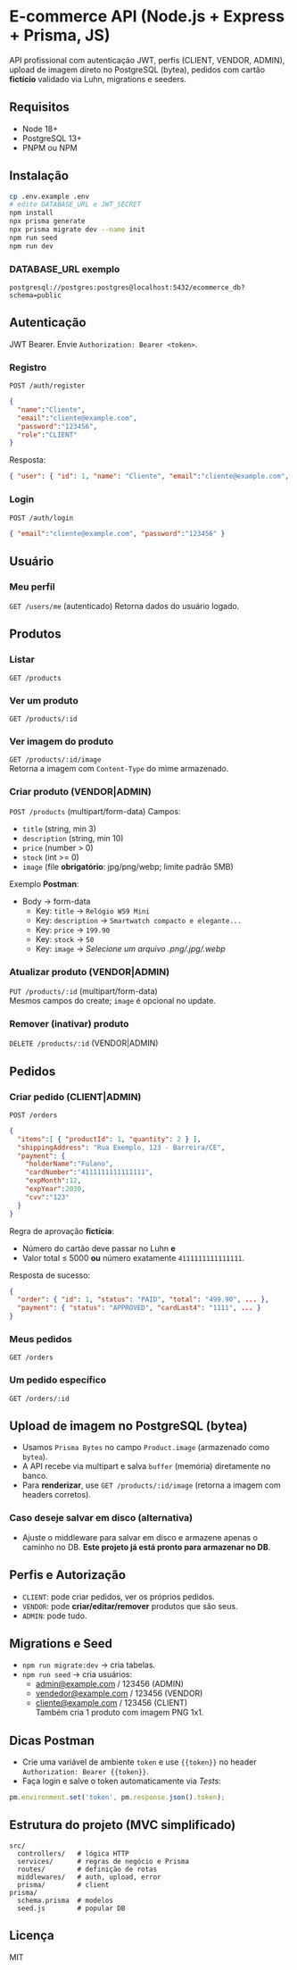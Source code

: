 # E-commerce API (Node.js + Express + Prisma, JS)

API profissional com autenticação JWT, perfis (CLIENT, VENDOR, ADMIN), upload de imagem direto no PostgreSQL (bytea), pedidos com cartão **fictício** validado via Luhn, migrations e seeders.

## Requisitos
- Node 18+
- PostgreSQL 13+
- PNPM ou NPM

## Instalação
```bash
cp .env.example .env
# edite DATABASE_URL e JWT_SECRET
npm install
npx prisma generate
npx prisma migrate dev --name init
npm run seed
npm run dev
```

### DATABASE_URL exemplo
```
postgresql://postgres:postgres@localhost:5432/ecommerce_db?schema=public
```

## Autenticação
JWT Bearer. Envie `Authorization: Bearer <token>`.

### Registro
`POST /auth/register`
```json
{
  "name":"Cliente",
  "email":"cliente@example.com",
  "password":"123456",
  "role":"CLIENT"
}
```
Resposta:
```json
{ "user": { "id": 1, "name": "Cliente", "email":"cliente@example.com", "role":"CLIENT" }, "token":"..." }
```

### Login
`POST /auth/login`
```json
{ "email":"cliente@example.com", "password":"123456" }
```

## Usuário
### Meu perfil
`GET /users/me` (autenticado)
Retorna dados do usuário logado.

## Produtos
### Listar
`GET /products`

### Ver um produto
`GET /products/:id`

### Ver imagem do produto
`GET /products/:id/image`  
Retorna a imagem com `Content-Type` do mime armazenado.

### Criar produto (VENDOR|ADMIN)
`POST /products` (multipart/form-data)
Campos:
- `title` (string, min 3)
- `description` (string, min 10)
- `price` (number > 0)
- `stock` (int >= 0)
- `image` (file **obrigatório**: jpg/png/webp; limite padrão 5MB)

Exemplo **Postman**:
- Body → form-data
  - Key: `title` → `Relógio W59 Mini`
  - Key: `description` → `Smartwatch compacto e elegante...`
  - Key: `price` → `199.90`
  - Key: `stock` → `50`
  - Key: `image` → *Selecione um arquivo .png/.jpg/.webp*

### Atualizar produto (VENDOR|ADMIN)
`PUT /products/:id` (multipart/form-data)  
Mesmos campos do create; `image` é opcional no update.

### Remover (inativar) produto
`DELETE /products/:id` (VENDOR|ADMIN)

## Pedidos
### Criar pedido (CLIENT|ADMIN)
`POST /orders`
```json
{
  "items":[ { "productId": 1, "quantity": 2 } ],
  "shippingAddress": "Rua Exemplo, 123 - Barreira/CE",
  "payment": {
    "holderName":"Fulano",
    "cardNumber":"4111111111111111",
    "expMonth":12,
    "expYear":2030,
    "cvv":"123"
  }
}
```
Regra de aprovação **fictícia**:
- Número do cartão deve passar no Luhn **e**
- Valor total ≤ 5000 **ou** número exatamente `4111111111111111`.

Resposta de sucesso:
```json
{
  "order": { "id": 1, "status": "PAID", "total": "499.90", ... },
  "payment": { "status": "APPROVED", "cardLast4": "1111", ... }
}
```

### Meus pedidos
`GET /orders`

### Um pedido específico
`GET /orders/:id`

## Upload de imagem no PostgreSQL (bytea)
- Usamos `Prisma Bytes` no campo `Product.image` (armazenado como `bytea`).
- A API recebe via multipart e salva `buffer` (memória) diretamente no banco.
- Para **renderizar**, use `GET /products/:id/image` (retorna a imagem com headers corretos).

### Caso deseje salvar em disco (alternativa)
- Ajuste o middleware para salvar em disco e armazene apenas o caminho no DB. **Este projeto já está pronto para armazenar no DB**.

## Perfis e Autorização
- `CLIENT`: pode criar pedidos, ver os próprios pedidos.
- `VENDOR`: pode **criar/editar/remover** produtos que são seus.
- `ADMIN`: pode tudo.

## Migrations e Seed
- `npm run migrate:dev` → cria tabelas.
- `npm run seed` → cria usuários:  
  - admin@example.com / 123456 (ADMIN)  
  - vendedor@example.com / 123456 (VENDOR)  
  - cliente@example.com / 123456 (CLIENT)  
  Também cria 1 produto com imagem PNG 1x1.

## Dicas Postman
- Crie uma variável de ambiente `token` e use `{{token}}` no header `Authorization: Bearer {{token}}`.
- Faça login e salve o token automaticamente via *Tests*:
```js
pm.environment.set('token', pm.response.json().token);
```

## Estrutura do projeto (MVC simplificado)
```
src/
  controllers/   # lógica HTTP
  services/      # regras de negócio e Prisma
  routes/        # definição de rotas
  middlewares/   # auth, upload, error
  prisma/        # client
prisma/
  schema.prisma  # modelos
  seed.js        # popular DB
```

## Licença
MIT
